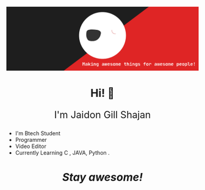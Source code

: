 [![JUDU](bla.svg)](https://github.com/JUDU-13)
<h1 align='center'> Hi! 👋</h1>
<p style=font-size:25px; align='center'>
I'm Jaidon Gill Shajan
</p>


* I'm Btech Student
* Programmer 
* Video Editor
* Currently Learning C , JAVA, Python .






<h1 align='center'><i>Stay awesome!</i></h1>

